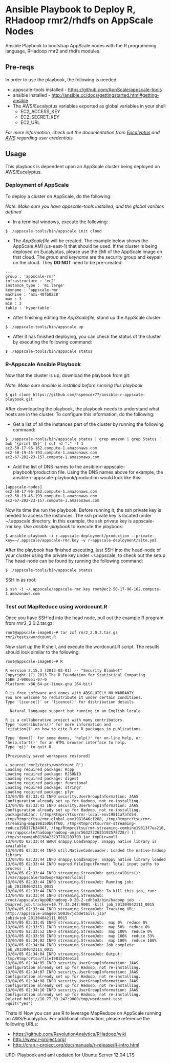 Ansible Playbook to Deploy R, RHadoop rmr2/rhdfs on AppScale Nodes
===========================

Ansible Playbook to bootstrap AppScale nodes with the R programming language, RHadoop rmr2 and rhdfs modules. 

## Pre-reqs

In order to use the playbook, the following is needed:

* appscale-tools installed - https://github.com/AppScale/appscale-tools
* ansible installed - http://ansible.cc/docs/gettingstarted.html#getting-ansible
* The AWS/Eucalyptus variables exported as global variables in your shell
  * EC2_ACCESS_KEY
  * EC2_SECRET_KEY
  * EC2_URL

_For more information, check out the documentation from <a href="http://www.eucalyptus.com/docs/3.2/ug/get_creds.html#get_cred">Eucalyptus</a> and <a href="http://docs.aws.amazon.com/AWSEC2/latest/UserGuide/setting_up_ec2_command_linux.html#set_aws_credentials_linux">AWS</a> regarding user credentials._

## Usage

This playbook is dependent upon an AppScale cluster being deployed on AWS/Eucalyptus.

### Deployment of AppScale

To deploy a cluster on AppScale, do the following:

_Note: Make sure you have appscale-tools installed, and the global varibles defined_

* In a terminal windows, execute the following:

```
$ ./appscale-tools/bin/appscale init cloud
```

* The _AppScalefile_ will be created.  The example below shows the AppScale AMI (us-east-1) that should be used.  If the cluster is being deployed on Eucalyptus, please use the EMI of the AppScale image on that cloud.  The _group_ and _keyname_ are the security group and keypair on the cloud.  They <b>DO NOT</b> need to be pre-created:

```
---
group : 'appscale-rmr'
infrastructure : 'ec2'
instance_type : 'm1.large'
keyname : 'appscale-rmr'
machine : 'ami-40fb0228'
max : 3
min : 3
table : 'hypertable'
```

* After finishing editing the _AppScalefile_, stand up the AppScale cluster:

```
$ ./appscale-tools/bin/appscale up
```

* After it has finished deploying, you can check the status of the cluster by executing the following command:

```
$ ./appscale-tools/bin/appscale status
```

### R-Appscale Ansible Playbook

Now that the cluster is up, download the playbook from git:

_Note: Make sure ansible is installed before running this playbook_

```
$ git clone https://github.com/hspencer77/ansible-r-appscale-playbook.git
```

After downloading the playbook, the playbook needs to understand what hosts are in the cluster.  To configure this information, do the following:

* Get a list of all the instances part of the cluster by running the following command:

```
$ ./appscale-tools/bin/appscale status | grep amazon | grep Status | awk '{print $5}' | cut -d ":" -f 1
ec2-50-17-96-162.compute-1.amazonaws.com
ec2-50-19-45-193.compute-1.amazonaws.com
ec2-67-202-23-157.compute-1.amazonaws.com
```

* Add the list of DNS names to the ansible-r-appscale-playbook/production file.  Using the DNS names above for example, the ansible-r-appscale-playbook/production would look like this:

```
[appscale-nodes]
ec2-50-17-96-162.compute-1.amazonaws.com
ec2-50-19-45-193.compute-1.amazonaws.com
ec2-67-202-23-157.compute-1.amazonaws.com
```

Now its time the run the playbook.  Before running it, the ssh private key is needed to access the instances.  The ssh private key is located under ~/.appscale directory.  In this example, the ssh private key is appscale-rmr.key.  Use _ansible-playbook_ to execute the playbook:

```
$ ansible-playbook -i r-appscale-deployment/production --private-key=~/.appscale/appscale-rmr.key -v r-appscale-deployment/site.yml
```

After the playbook has finished executing, just SSH into the head-node of your cluster using the private key under ~/.appscale, to check out the setup.  The head-node can be found by running the following command:

```
$ ./appscale-tools/bin/appscale status
```

SSH in as root:

```
$ ssh -i ~/.appscale/appscale-rmr.key root@ec2-50-17-96-162.compute-1.amazonaws.com
```

### Test out MapReduce using wordcount.R

Once you have SSH'ed into the head node, pull out the example R program from rmr2_2.0.2.tar.gz:

```
root@appscale-image0:~# tar zxf rmr2_2.0.2.tar.gz rmr2/tests/wordcount.R
```

Now start up the R shell, and execute the wordcount.R script.  The results should look similar to the following:

```
root@appscale-image0:~# R

R version 2.15.3 (2013-03-01) -- "Security Blanket"
Copyright (C) 2013 The R Foundation for Statistical Computing
ISBN 3-900051-07-0
Platform: x86_64-pc-linux-gnu (64-bit)

R is free software and comes with ABSOLUTELY NO WARRANTY.
You are welcome to redistribute it under certain conditions.
Type 'license()' or 'licence()' for distribution details.

  Natural language support but running in an English locale

R is a collaborative project with many contributors.
Type 'contributors()' for more information and
'citation()' on how to cite R or R packages in publications.

Type 'demo()' for some demos, 'help()' for on-line help, or
'help.start()' for an HTML browser interface to help.
Type 'q()' to quit R.

[Previously saved workspace restored]

> source('rmr2/tests/wordcount.R')
Loading required package: Rcpp
Loading required package: RJSONIO
Loading required package: digest
Loading required package: functional
Loading required package: stringr
Loading required package: plyr
13/04/05 02:33:41 INFO security.UserGroupInformation: JAAS Configuration already set up for Hadoop, not re-installing.
13/04/05 02:33:43 INFO security.UserGroupInformation: JAAS Configuration already set up for Hadoop, not re-installing.
packageJobJar: [/tmp/RtmprcYtsu/rmr-local-env19811a7afd54, /tmp/RtmprcYtsu/rmr-global-env1981646cf288, /tmp/RtmprcYtsu/rmr-streaming-map198150b6ff60, /tmp/RtmprcYtsu/rmr-streaming-reduce198177b3496f, /tmp/RtmprcYtsu/rmr-streaming-combine19813f7ea210, /var/appscale/hadoop/hadoop-unjar5632722635192578728/] [] /tmp/streamjob8198423737782283790.jar tmpDir=null
13/04/05 02:33:44 WARN snappy.LoadSnappy: Snappy native library is available
13/04/05 02:33:44 INFO util.NativeCodeLoader: Loaded the native-hadoop library
13/04/05 02:33:44 INFO snappy.LoadSnappy: Snappy native library loaded
13/04/05 02:33:44 INFO mapred.FileInputFormat: Total input paths to process : 1
13/04/05 02:33:44 INFO streaming.StreamJob: getLocalDirs(): [/var/appscale/hadoop/mapred/local]
13/04/05 02:33:44 INFO streaming.StreamJob: Running job: job_201304042111_0015
13/04/05 02:33:44 INFO streaming.StreamJob: To kill this job, run:
13/04/05 02:33:44 INFO streaming.StreamJob: /root/appscale/AppDB/hadoop-0.20.2-cdh3u3/bin/hadoop job  -Dmapred.job.tracker=10.77.33.247:9001 -kill job_201304042111_0015
13/04/05 02:33:44 INFO streaming.StreamJob: Tracking URL: http://appscale-image0:50030/jobdetails.jsp?jobid=job_201304042111_0015
13/04/05 02:33:45 INFO streaming.StreamJob:  map 0%  reduce 0%
13/04/05 02:33:51 INFO streaming.StreamJob:  map 50%  reduce 0%
13/04/05 02:33:52 INFO streaming.StreamJob:  map 100%  reduce 0%
13/04/05 02:33:59 INFO streaming.StreamJob:  map 100%  reduce 33%
13/04/05 02:34:02 INFO streaming.StreamJob:  map 100%  reduce 100%
13/04/05 02:34:04 INFO streaming.StreamJob: Job complete: job_201304042111_0015
13/04/05 02:34:04 INFO streaming.StreamJob: Output: /tmp/RtmprcYtsu/file1981524ee1a3
13/04/05 02:34:05 INFO security.UserGroupInformation: JAAS Configuration already set up for Hadoop, not re-installing.
13/04/05 02:34:07 INFO security.UserGroupInformation: JAAS Configuration already set up for Hadoop, not re-installing.
13/04/05 02:34:08 INFO security.UserGroupInformation: JAAS Configuration already set up for Hadoop, not re-installing.
13/04/05 02:34:10 INFO security.UserGroupInformation: JAAS Configuration already set up for Hadoop, not re-installing.
Deleted hdfs://10.77.33.247:9000/tmp/wordcount-test
>quit("yes")
```

Thats it!  Now you can use R to leverage MapReduce on AppScale running on AWS/Eucalyptus.  For additional information, please reference the following URLs:

- https://github.com/RevolutionAnalytics/RHadoop/wiki
- http://www.r-project.org/
- http://cran.r-project.org/doc/manuals/r-release/R-intro.html


UPD: Playbook and ami updated for Ubuntu Server 12.04 LTS

